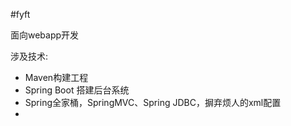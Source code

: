 #fyft

面向webapp开发

涉及技术:

* Maven构建工程
* Spring Boot 搭建后台系统
* Spring全家桶，SpringMVC、Spring JDBC，摒弃烦人的xml配置
*